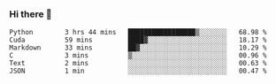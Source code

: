 ### Hi there 👋

<!--START_SECTION:waka-->

```text
Python        3 hrs 44 mins   █████████████████▒░░░░░░░   68.98 %
Cuda          59 mins         ████▓░░░░░░░░░░░░░░░░░░░░   18.17 %
Markdown      33 mins         ██▓░░░░░░░░░░░░░░░░░░░░░░   10.29 %
C             3 mins          ▒░░░░░░░░░░░░░░░░░░░░░░░░   00.96 %
Text          2 mins          ░░░░░░░░░░░░░░░░░░░░░░░░░   00.63 %
JSON          1 min           ░░░░░░░░░░░░░░░░░░░░░░░░░   00.47 %
```

<!--END_SECTION:waka-->
